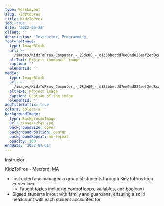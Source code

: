 ```yaml
---
type: WorkLayout
slug: kidztopros
title: KidzToPros
job: true
date: '2022-06-28'
client: ''
description: 'Instructor, Programming'
featuredImage:
  type: ImageBlock
  url: >-
    /images/KidzToPros_Computer_-_28de80_-_d833bbecdd7ee0ad826eef2ed8ca3ba549039845.jpg
  altText: Project thumbnail image
  caption: ''
  elementId: ''
media:
  type: ImageBlock
  url: >-
    /images/KidzToPros_Computer_-_28de80_-_d833bbecdd7ee0ad826eef2ed8ca3ba549039845.jpg
  altText: Project image
  caption: Caption of the image
  elementId: ''
addTitleSuffix: true
colors: colors-a
backgroundImage:
  type: BackgroundImage
  url: /images/bg2.jpg
  backgroundSize: cover
  backgroundPosition: center
  backgroundRepeat: no-repeat
  opacity: 100
endDate: '2022-08-01'
---
```


Instructor

KidzToPros - Medford, MA

- Instructed and managed a group of students through KidzToPros tech curriculum.
  - Taught topics including control loops, variables, and booleans
- Signed students in/out with family and guardians, ensuring a solid headcount with each student accounted for
